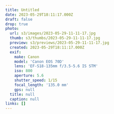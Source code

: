 ```yaml
---
title: Untitled
date: 2023-05-29T18:11:17.000Z
draft: false
drop: true
photo:
  url: s3/images/2023-05-29-11-11-17.jpg
  thumb: s3/thumbs/2023-05-29-11-11-17.jpg
  preview: s3/previews/2023-05-29-11-11-17.jpg
  created: 2023-05-29T18:11:17.000Z
  exif:
    make: Canon
    model: 'Canon EOS 70D'
    lens: 'EF-S18-135mm f/3.5-5.6 IS STM'
    iso: 800
    aperture: 5.6
    shutter_speed: 1/15
    focal_length: '135.0 mm'
    gps: null
  title: null
  caption: null
links: []
---
```


